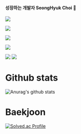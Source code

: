 
<!--
**KR-AirDrop/KR-Airdrop** is a ✨ _special_ ✨ repository because its `README.md` (this file) appears on your GitHub profile.

Here are some ideas to get you started:

- 🔭 I’m currently working on ...
- 🌱 I’m currently learning ...
- 👯 I’m looking to collaborate on ...
- 🤔 I’m looking for help with ...
- 💬 Ask me about ...
- 📫 How to reach me: ...
- 😄 Pronouns: ...
- ⚡ Fun fact: ...
-->
#### 성장하는 개발자 SeongHyuk Choi 👋

<img src="https://img.shields.io/badge/HTML-lightgrey?style=flat&logo=HTML5&logoColor=white"/>	<!-- HTML -->

<img src="https://img.shields.io/badge/CSS-blue?style=flat&logo=CSS3&logoColor=white"/>		<!-- CSS -->

<img src="https://img.shields.io/badge/Javascript-orange?style=flat-square&logo=JavaScript&logoColor=white"/>	<!-- Javascript -->

<img src="https://img.shields.io/badge/C-9cf?style=flat-square&logo=C&logoColor=white"/>	<!-- C -->


<img src="https://img.shields.io/badge/HTML-lightgrey?style=flat-square&logo=HTML5&logoColor=white"/>
<img src="https://img.shields.io/badge/HTML-lightgrey?style=flat-square&logo=HTML5&logoColor=white"/>



# Github stats
![Anurag's github stats](https://github-readme-stats.vercel.app/api?username=KR-Airdrop&theme=github_dark&show_icons=true)
	

# Baekjoon
[![Solved.ac Profile](http://mazassumnida.wtf/api/generate_badge?boj=choish4682)](https://solved.ac/choish4682)
